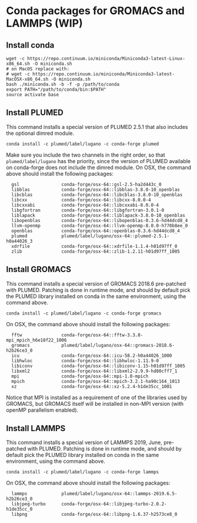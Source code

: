 # Conda packages for GROMACS and LAMMPS (WIP)

## Install conda


````
wget -c https://repo.continuum.io/miniconda/Miniconda3-latest-Linux-x86_64.sh -O miniconda.sh
# on MacOS replace with:
# wget -c https://repo.continuum.io/miniconda/Miniconda3-latest-MacOSX-x86_64.sh -O miniconda.sh
bash ./miniconda.sh -b -f -p /path/to/conda
export PATH="/path/to/conda/bin:$PATH"
source activate base
````

## Install PLUMED

This command installs a special version of PLUMED 2.5.1 that also includes the optional dimred module.

````
conda install -c plumed/label/lugano -c conda-forge plumed
````

Make sure you include the two channels in the right order, so that `plumed/label/lugano` has the priority, since the version
of PLUMED available on conda-forge does not include the dimred module.
On OSX, the command above should install the following packages:

````
  gsl                conda-forge/osx-64::gsl-2.5-ha2d443c_0
  libblas            conda-forge/osx-64::libblas-3.8.0-10_openblas
  libcblas           conda-forge/osx-64::libcblas-3.8.0-10_openblas
  libcxx             conda-forge/osx-64::libcxx-8.0.0-4
  libcxxabi          conda-forge/osx-64::libcxxabi-8.0.0-4
  libgfortran        conda-forge/osx-64::libgfortran-3.0.1-0
  liblapack          conda-forge/osx-64::liblapack-3.8.0-10_openblas
  libopenblas        conda-forge/osx-64::libopenblas-0.3.6-hd44dcd8_4
  llvm-openmp        conda-forge/osx-64::llvm-openmp-8.0.0-h770b8ee_0
  openblas           conda-forge/osx-64::openblas-0.3.6-hd44dcd8_4
  plumed             plumed/label/lugano/osx-64::plumed-2.5.1-h0a44026_3
  xdrfile            conda-forge/osx-64::xdrfile-1.1.4-h01d97ff_0
  zlib               conda-forge/osx-64::zlib-1.2.11-h01d97ff_1005
````

## Install GROMACS

This command installs a special version of GROMACS 2018.6 pre-patched with PLUMED.
Patching is done in runtime mode, and should by default pick the PLUMED library installed
on conda in the same environment, using the command above. 

````
conda install -c plumed/label/lugano -c conda-forge gromacs
````

On OSX, the command above should install the following packages:

````
  fftw               conda-forge/osx-64::fftw-3.3.8-mpi_mpich_h6e18f22_1006
  gromacs            plumed/label/lugano/osx-64::gromacs-2018.6-h2b26ce3_0
  icu                conda-forge/osx-64::icu-58.2-h0a44026_1000
  libhwloc           conda-forge/osx-64::libhwloc-1.11.9-0
  libiconv           conda-forge/osx-64::libiconv-1.15-h01d97ff_1005
  libxml2            conda-forge/osx-64::libxml2-2.9.9-hd80cff7_1
  mpi                conda-forge/osx-64::mpi-1.0-mpich
  mpich              conda-forge/osx-64::mpich-3.2.1-ha90c164_1013
  xz                 conda-forge/osx-64::xz-5.2.4-h1de35cc_1001
````

Notice that MPI is installed as a requirement of one of the libraries used by GROMACS, but GROMACS itself
will be installed in non-MPI version (with openMP parallelism enabled).


## Install LAMMPS

This command installs a special version of LAMMPS 2019, June, pre-patched with PLUMED.
Patching is done in runtime mode, and should by default pick the PLUMED library installed
on conda in the same environment, using the command above. 

````
conda install -c plumed/label/lugano -c conda-forge lammps
````

On OSX, the command above should install the following packages:

````
  lammps             plumed/label/lugano/osx-64::lammps-2019.6.5-h2b26ce3_0
  libjpeg-turbo      conda-forge/osx-64::libjpeg-turbo-2.0.2-h1de35cc_0
  libpng             conda-forge/osx-64::libpng-1.6.37-h2573ce8_0
````

